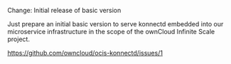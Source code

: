 Change: Initial release of basic version

Just prepare an initial basic version to serve konnectd embedded into our
microservice infrastructure in the scope of the ownCloud Infinite Scale
project.

https://github.com/owncloud/ocis-konnectd/issues/1
